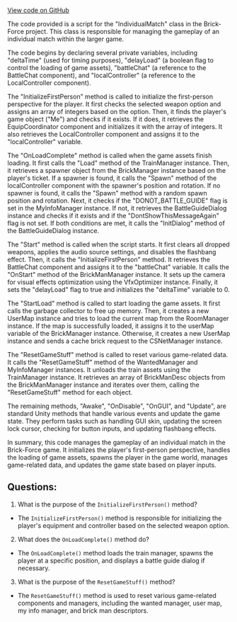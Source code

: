 [View code on GitHub](https://github.com/TieHaxJan/Brick-Force/Assembly-CSharp\IndividualMatch.cs)

The code provided is a script for the "IndividualMatch" class in the Brick-Force project. This class is responsible for managing the gameplay of an individual match within the larger game. 

The code begins by declaring several private variables, including "deltaTime" (used for timing purposes), "delayLoad" (a boolean flag to control the loading of game assets), "battleChat" (a reference to the BattleChat component), and "localController" (a reference to the LocalController component).

The "InitializeFirstPerson" method is called to initialize the first-person perspective for the player. It first checks the selected weapon option and assigns an array of integers based on the option. Then, it finds the player's game object ("Me") and checks if it exists. If it does, it retrieves the EquipCoordinator component and initializes it with the array of integers. It also retrieves the LocalController component and assigns it to the "localController" variable.

The "OnLoadComplete" method is called when the game assets finish loading. It first calls the "Load" method of the TrainManager instance. Then, it retrieves a spawner object from the BrickManager instance based on the player's ticket. If a spawner is found, it calls the "Spawn" method of the localController component with the spawner's position and rotation. If no spawner is found, it calls the "Spawn" method with a random spawn position and rotation. Next, it checks if the "DONOT_BATTLE_GUIDE" flag is set in the MyInfoManager instance. If not, it retrieves the BattleGuideDialog instance and checks if it exists and if the "DontShowThisMessageAgain" flag is not set. If both conditions are met, it calls the "InitDialog" method of the BattleGuideDialog instance.

The "Start" method is called when the script starts. It first clears all dropped weapons, applies the audio source settings, and disables the flashbang effect. Then, it calls the "InitializeFirstPerson" method. It retrieves the BattleChat component and assigns it to the "battleChat" variable. It calls the "OnStart" method of the BrickManManager instance. It sets up the camera for visual effects optimization using the VfxOptimizer instance. Finally, it sets the "delayLoad" flag to true and initializes the "deltaTime" variable to 0.

The "StartLoad" method is called to start loading the game assets. It first calls the garbage collector to free up memory. Then, it creates a new UserMap instance and tries to load the current map from the RoomManager instance. If the map is successfully loaded, it assigns it to the userMap variable of the BrickManager instance. Otherwise, it creates a new UserMap instance and sends a cache brick request to the CSNetManager instance.

The "ResetGameStuff" method is called to reset various game-related data. It calls the "ResetGameStuff" method of the WantedManager and MyInfoManager instances. It unloads the train assets using the TrainManager instance. It retrieves an array of BrickManDesc objects from the BrickManManager instance and iterates over them, calling the "ResetGameStuff" method for each object.

The remaining methods, "Awake", "OnDisable", "OnGUI", and "Update", are standard Unity methods that handle various events and update the game state. They perform tasks such as handling GUI skin, updating the screen lock cursor, checking for button inputs, and updating flashbang effects.

In summary, this code manages the gameplay of an individual match in the Brick-Force game. It initializes the player's first-person perspective, handles the loading of game assets, spawns the player in the game world, manages game-related data, and updates the game state based on player inputs.
## Questions: 
 1. What is the purpose of the `InitializeFirstPerson()` method?
- The `InitializeFirstPerson()` method is responsible for initializing the player's equipment and controller based on the selected weapon option.

2. What does the `OnLoadComplete()` method do?
- The `OnLoadComplete()` method loads the train manager, spawns the player at a specific position, and displays a battle guide dialog if necessary.

3. What is the purpose of the `ResetGameStuff()` method?
- The `ResetGameStuff()` method is used to reset various game-related components and managers, including the wanted manager, user map, my info manager, and brick man descriptors.